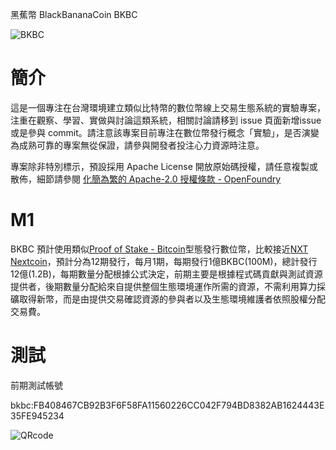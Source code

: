 黑蕉幣 BlackBananaCoin BKBC 

![BKBC](https://raw.github.com/y12studio/BananaCoin/master/resources/black_banana.png)

# 簡介

這是一個專注在台灣環境建立類似比特幣的數位幣線上交易生態系統的實驗專案，注重在觀察、學習、實做與討論這類系統，相關討論請移到 issue 頁面新增issue 或是參與 commit。請注意該專案目前專注在數位幣發行概念「實驗」，是否演變為成熟可靠的專案無從保證，請參與開發者投注心力資源時注意。

專案除非特別標示，預設採用 Apache License 開放原始碼授權，請任意複製或散佈，細節請參閱 [化簡為繁的 Apache-2.0 授權條款 - OpenFoundry](http://www.openfoundry.org/tw/legal-column-list/8581)

# M1

BKBC 預計使用類似[Proof of Stake - Bitcoin](https://en.bitcoin.it/wiki/Proof_of_Stake)型態發行數位幣，比較接近[NXT Nextcoin](https://nextcoin.org/)，預計分為12期發行，每月1期，每期發行1億BKBC(100M)，總計發行12億(1.2B)，每期數量分配根據公式決定，前期主要是根據程式碼貢獻與測試資源提供者，後期數量分配給來自提供整個生態環境運作所需的資源，不需利用算力採礦取得新幣，而是由提供交易確認資源的參與者以及生態環境維護者依照股權分配交易費。


# 測試

前期測試帳號

bkbc:FB408467CB92B3F6F58FA11560226CC042F794BD8382AB1624443E35FE945234

![QRcode](https://raw.github.com/y12studio/BlackBananaCoin/master/resources/qrcode_p131225.png)
